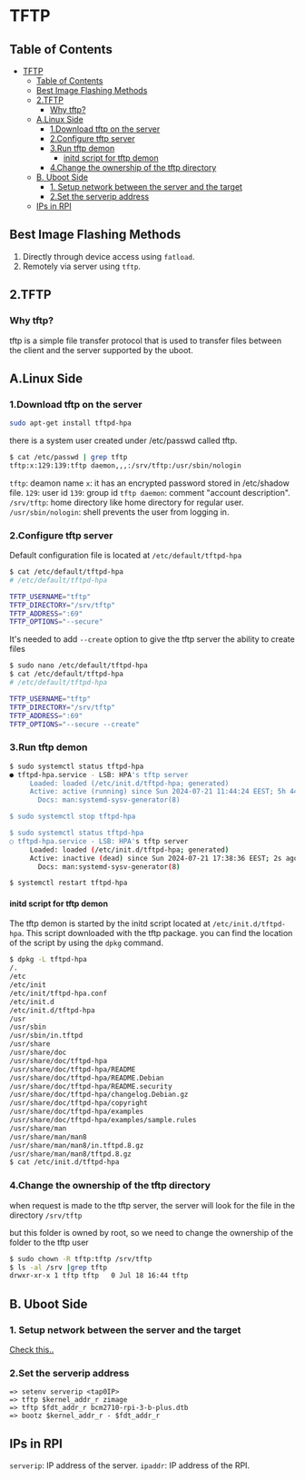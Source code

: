 # TFTP

## Table of Contents

- [TFTP](#tftp)
  - [Table of Contents](#table-of-contents)
  - [Best Image Flashing Methods](#best-image-flashing-methods)
  - [2.TFTP](#2tftp)
    - [Why tftp?](#why-tftp)
  - [A.Linux Side](#alinux-side)
    - [1.Download tftp on the server](#1download-tftp-on-the-server)
    - [2.Configure tftp server](#2configure-tftp-server)
    - [3.Run tftp demon](#3run-tftp-demon)
      - [initd script for tftp demon](#initd-script-for-tftp-demon)
    - [4.Change the ownership of the tftp directory](#4change-the-ownership-of-the-tftp-directory)
  - [B. Uboot Side](#b-uboot-side)
    - [1. Setup network between the server and the target](#1-setup-network-between-the-server-and-the-target)
    - [2.Set the serverip address](#2set-the-serverip-address)
  - [IPs in RPI](#ips-in-rpi)

## Best Image Flashing Methods

1. Directly through device access using `fatload`.
2. Remotely via server using `tftp`.

## 2.TFTP

### Why tftp?

tftp is a simple file transfer protocol that is used to transfer files between the client and the server supported by the uboot.

## A.Linux Side

### 1.Download tftp on the server

```bash
sudo apt-get install tftpd-hpa
```

there is a system user created under /etc/passwd called tftp.

```bash
$ cat /etc/passwd | grep tftp
tftp:x:129:139:tftp daemon,,,:/srv/tftp:/usr/sbin/nologin
```

`tftp`: deamon name
`x`: it has an encrypted password stored in /etc/shadow file.
`129`: user id `139`: group id
`tftp daemon`: comment "account description".
`/srv/tftp`: home directory like home directory for regular user.
`/usr/sbin/nologin`: shell prevents the user from logging in.

### 2.Configure tftp server

Default configuration file is located at `/etc/default/tftpd-hpa`

```bash
$ cat /etc/default/tftpd-hpa
# /etc/default/tftpd-hpa

TFTP_USERNAME="tftp"
TFTP_DIRECTORY="/srv/tftp"
TFTP_ADDRESS=":69"
TFTP_OPTIONS="--secure"
```

It's needed to add `--create` option to give the tftp server the ability to create files

```bash
$ sudo nano /etc/default/tftpd-hpa
$ cat /etc/default/tftpd-hpa
# /etc/default/tftpd-hpa

TFTP_USERNAME="tftp"
TFTP_DIRECTORY="/srv/tftp"
TFTP_ADDRESS=":69"
TFTP_OPTIONS="--secure --create"
```

### 3.Run tftp demon

```bash
$ sudo systemctl status tftpd-hpa
● tftpd-hpa.service - LSB: HPA's tftp server
     Loaded: loaded (/etc/init.d/tftpd-hpa; generated)
     Active: active (running) since Sun 2024-07-21 11:44:24 EEST; 5h 44min ago
       Docs: man:systemd-sysv-generator(8)

$ sudo systemctl stop tftpd-hpa

$ sudo systemctl status tftpd-hpa
○ tftpd-hpa.service - LSB: HPA's tftp server
     Loaded: loaded (/etc/init.d/tftpd-hpa; generated)
     Active: inactive (dead) since Sun 2024-07-21 17:38:36 EEST; 2s ago
       Docs: man:systemd-sysv-generator(8)

$ systemctl restart tftpd-hpa
```

#### initd script for tftp demon

The tftp demon is started by the initd script located at `/etc/init.d/tftpd-hpa`. This script downloaded with the tftp package. you can find the location of the script by using the `dpkg` command.

```bash
$ dpkg -L tftpd-hpa 
/.
/etc
/etc/init
/etc/init/tftpd-hpa.conf
/etc/init.d
/etc/init.d/tftpd-hpa
/usr
/usr/sbin
/usr/sbin/in.tftpd
/usr/share
/usr/share/doc
/usr/share/doc/tftpd-hpa
/usr/share/doc/tftpd-hpa/README
/usr/share/doc/tftpd-hpa/README.Debian
/usr/share/doc/tftpd-hpa/README.security
/usr/share/doc/tftpd-hpa/changelog.Debian.gz
/usr/share/doc/tftpd-hpa/copyright
/usr/share/doc/tftpd-hpa/examples
/usr/share/doc/tftpd-hpa/examples/sample.rules
/usr/share/man
/usr/share/man/man8
/usr/share/man/man8/in.tftpd.8.gz
/usr/share/man/man8/tftpd.8.gz
$ cat /etc/init.d/tftpd-hpa
```

### 4.Change the ownership of the tftp directory

when request is made to the tftp server, the server will look for the file in the directory `/srv/tftp`

but this folder is owned by root, so we need to change the ownership of the folder to the tftp user

```bash
$ sudo chown -R tftp:tftp /srv/tftp
$ ls -al /srv |grep tftp
drwxr-xr-x 1 tftp tftp   0 Jul 18 16:44 tftp
```

## B. Uboot Side

### 1. Setup network between the server and the target

[Check this..](../../../3-AdminLinux/tasks/AdminLinux_Task5/3.uboot+network.md)

### 2.Set the serverip address

```uboot
=> setenv serverip <tap0IP>
=> tftp $kernel_addr_r zimage 
=> tftp $fdt_addr_r bcm2710-rpi-3-b-plus.dtb
=> bootz $kernel_addr_r - $fdt_addr_r
```

## IPs in RPI

`serverip`: IP address of the server.
`ipaddr`: IP address of the RPI.
